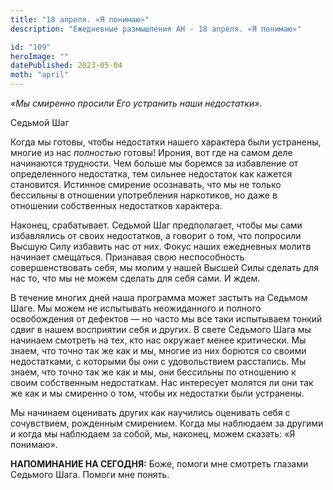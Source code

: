 ```yaml
---
title: "18 апреля. «Я понимаю»"
description: "Ежедневные размышления АН - 18 апреля. «Я понимаю»"

id: "109"
heroImage: ""
datePublished: 2023-05-04
moth: "april"
---
```


_«Мы смиренно просили Его устранить наши недостатки»._

Седьмой Шаг

Когда мы готовы, чтобы недостатки нашего характера были устранены, многие из
нас _полностью_ готовы! Ирония, вот где на самом деле начинаются трудности.
Чем больше мы боремся за избавление от определенного недостатка, тем сильнее
недостаток как кажется становится. Истинное смирение осознавать, что мы не
только бессильны в отношении употребления наркотиков, но даже в отношении
собственных недостатков характера.

Наконец, срабатывает. Седьмой Шаг предполагает, чтобы мы сами избавлялись от
своих недостатков, а говорит о том, что попросили Высшую Силу избавить нас от
них. Фокус наших ежедневных молитв начинает смещаться. Признавая свою
неспособность совершенствовать себя, мы молим у нашей Высшей Силы сделать для
нас то, что мы не можем сделать для себя сами. И ждем.

В течение многих дней наша программа может застыть на Седьмом Шаге. Мы можем
не испытывать неожиданного и полного освобождения от дефектов — но часто мы
все таки испытываем тонкий сдвиг в нашем восприятии себя и других. В свете
Седьмого Шага мы начинаем смотреть на тех, кто нас окружает менее критически.
Мы знаем, что точно так же как и мы, многие из них борются со своими
недостатками, с которыми бы они с удовольствием расстались. Мы знаем, что
точно так же как и мы, они бессильны по отношению к своим собственным
недостаткам. Нас интересует молятся ли они так же как и мы смиренно о том,
чтобы их недостатки были устранены.

Мы начинаем оценивать других как научились оценивать себя с сочувствием,
рожденным смирением. Когда мы наблюдаем за другими и когда мы наблюдаем за
собой, мы, наконец, можем сказать: «Я понимаю».

**НАПОМИНАНИЕ НА СЕГОДНЯ:** Боже, помоги мне смотреть глазами Седьмого Шага.
Помоги мне понять.
